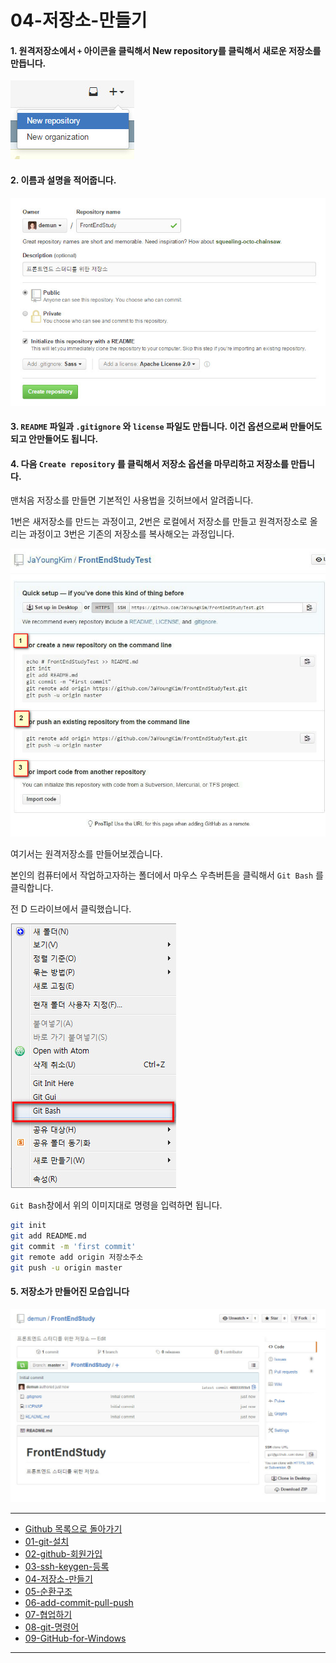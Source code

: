 # 04-저장소-만들기


#### 1. 원격저장소에서 `+` 아이콘을 클릭해서 New repository를 클릭해서 새로운 저장소를 만듭니다.

![저장소만들기](../images/demun-001.jpg)

#### 2. 이름과 설명을 적어줍니다.

![저장소옵션](../images/demun-002.jpg)


#### 3. `README` 파일과 `.gitignore` 와 `license` 파일도 만듭니다. 이건 옵션으로써 만들어도되고 안만들어도 됩니다.


#### 4. 다음 `Create repository` 를 클릭해서 저장소 옵션을 마무리하고 저장소를 만듭니다.

맨처음 저장소를 만들면 기본적인 사용법을 깃허브에서 알려줍니다.

1번은 새저장소를 만드는 과정이고, 2번은 로컬에서 저장소를 만들고 원격저장소로 올리는 과정이고 3번은 기존의 저장소를 복사해오는 과정입니다.

![원격저장소 명령옵션](../images/demun-020.jpg)


여기서는 원격저장소를 만들어보겠습니다.

본인의 컴퓨터에서 작업하고자하는 폴더에서 마우스 우측버튼을 클릭해서 `Git Bash` 를 클릭합니다.

전 D 드라이브에서 클릭했습니다.

![git bash](../images/demun-005.jpg)


`Git Bash`창에서 위의 이미지대로 명령을 입력하면 됩니다.

```sh
git init
git add README.md
git commit -m 'first commit'
git remote add origin 저장소주소
git push -u origin master
```


#### 5. 저장소가 만들어진 모습입니다

![새로만든저장소](../images/demun-003.jpg)


----

* [Github 목록으로 돌아가기](../README.md)
* [01-git-설치](01-git-설치.md)
* [02-github-회원가입](02-github-회원가입.md)
* [03-ssh-keygen-등록](03-ssh-keygen-등록.md)
* [04-저장소-만들기](04-저장소-만들기.md)
* [05-순환구조](05-순환구조.md)
* [06-add-commit-pull-push](06-add-commit-pull-push.md)
* [07-협업하기](07-협업하기.md)
* [08-git-명령어](08-git-명령어.md)
* [09-GitHub-for-Windows](09-GitHub-for-Windows.md)

----